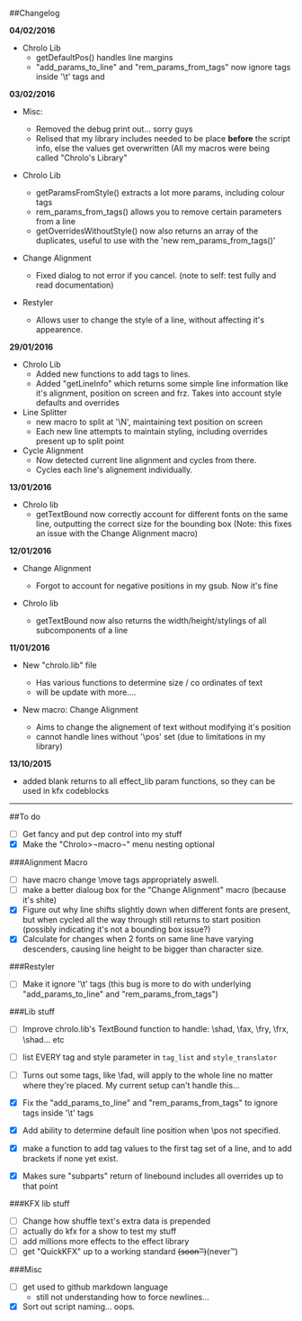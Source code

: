 ##Changelog

**04/02/2016**
- Chrolo Lib
  - getDefaultPos() handles line margins
  - "add_params_to_line" and "rem_params_from_tags" now ignore tags inside '\t' tags and 
  
  
**03/02/2016**
- Misc:
  - Removed the debug print out... sorry guys
  - Relised that my library includes needed to be place __before__ the script info, else the values get overwritten (All my macros were being called "Chrolo's Library"
- Chrolo Lib
  - getParamsFromStyle() extracts a lot more params, including colour tags
  - rem_params_from_tags() allows you to remove certain parameters from a line
  - getOverridesWithoutStyle() now also returns an array of the duplicates, useful to use with the 'new rem_params_from_tags()'
- Change Alignment
  - Fixed dialog to not error if you cancel. (note to self: test fully and read documentation)
  
- Restyler
  - Allows user to change the style of a line, without affecting it's appearence.
  
  
**29/01/2016**
- Chrolo Lib
  - Added new functions to add tags to lines.
  - Added "getLineInfo" which returns some simple line information like it's alignment, position on screen and frz. Takes into account style defaults and overrides
- Line Splitter
  - new macro to split at '\N', maintaining text position on screen
  - Each new line attempts to maintain styling, including overrides present up to split point
- Cycle Alignment
  - Now detected current line alignment and cycles from there.
  - Cycles each line's alignement individually.



**13/01/2016**
- Chrolo lib
  - getTextBound now correctly account for different fonts on the same line, outputting the correct size for the bounding box (Note: this fixes an issue with the Change Alignment macro)


**12/01/2016**
- Change Alignment
  - Forgot to account for negative positions in my gsub. Now it's fine
  
- Chrolo lib
  - getTextBound now also returns the width/height/stylings of all subcomponents of a line

**11/01/2016**
- New "chrolo.lib" file
  - Has various functions to determine size / co ordinates of text
  - will be update with more....
  
- New macro: Change Alignment
  - Aims to change the alignement of text without modifying it's position
  - cannot handle lines without '\pos' set (due to limitations in my library)

**13/10/2015**  
- added blank returns to all effect_lib param functions, so they can be used in kfx codeblocks

------------------------------------
 
##To do
- [ ] Get fancy and put dep control into my stuff
- [x] Make the "Chrolo>¬macro¬" menu nesting optional

###Alignment Macro
- [ ] have macro change \move tags appropriately aswell.
- [ ] make a better dialoug box for the "Change Alignment" macro (because it's shite)
- [x] Figure out why line shifts slightly down when different fonts are present, but when cycled all the way through  still returns to start position (possibly indicating it's not a bounding box issue?)
- [x] Calculate for changes when 2 fonts on same line have varying descenders, causing line height to be bigger than character size.

###Restyler
- [ ] Make it ignore '\t' tags (this bug is more to do with underlying "add_params_to_line" and "rem_params_from_tags")

###Lib stuff
- [ ] Improve chrolo.lib's TextBound function to handle: \shad, \fax, \fry, \frx, \shad... etc
- [ ] list EVERY tag and style parameter in `tag_list` and `style_translator`
- [ ] Turns out some tags, like \fad, will apply to the whole line no matter where they're placed. My current setup can't handle this...
- [x] Fix the "add_params_to_line" and "rem_params_from_tags" to ignore tags inside '\t' tags
- [x] Add ability to determine default line position when \pos not specified.
- [x] make a function to add tag values to the first tag set of a line, and to add brackets if none yet exist.
- [x] Makes sure "subparts" return of linebound includes all overrides up to that point


###KFX lib stuff
- [ ] Change how shuffle text's extra data is prepended
- [ ] actually do kfx for a show to test my stuff
- [ ] add millions more effects to the effect library
- [ ] get "QuickKFX" up to a working standard ~~(soon™)~~(never™)

###Misc
- [ ] get used to github markdown language
  - still not understanding how to force newlines...
- [x] Sort out script naming... oops.